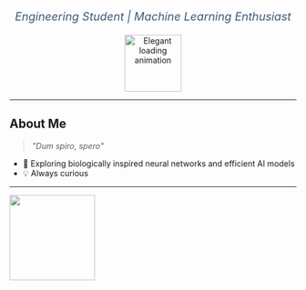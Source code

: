 <!-- Title
<h1 align="center" style="font-weight: 800; font-size: 3rem; color: #0a192f;">
  Gabriel
</h1> -->

<p align="center" style="font-size: 1.25rem; color: #415a77; font-style: italic;">
  Engineering Student | Machine Learning Enthusiast
</p>

<p align="center">
  <img src="https://media.giphy.com/media/3oEjI6SIIHBdRxXI40/giphy.gif" alt="Elegant loading animation" width="100" />
</p>

---

<!-- About Me -->
## About Me

> *"Dum spiro, spero"*

<!-- - 🔭 Currently developing ...   -->
- 🌱 Exploring biologically inspired neural networks and efficient AI models  
- 💡 Always curious

---

<!-- GitHub Stats -->
<!--
<a href="https://github.com/GabrieLeitao">
  <img height="150" align="center" src="https://github-readme-stats.vercel.app/api?username=GabrieLeitao" />
</a>-->
<a href="https://github.com/GabrieLeitao">
  <img height="150" align="center" src="https://github-readme-stats.vercel.app/api/top-langs?username=GabrieLeitao&layout=compact&langs_count=8&card_width=350" />
</a>

